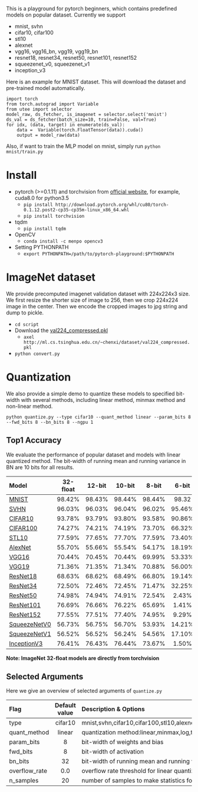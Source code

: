 This is a playground for pytorch beginners, which contains predefined models on popular dataset. Currently we support 
- mnist, svhn
- cifar10, cifar100
- stl10
- alexnet
- vgg16, vgg16_bn, vgg19, vgg19_bn
- resnet18, resnet34, resnet50, resnet101, resnet152
- squeezenet_v0, squeezenet_v1
- inception_v3

Here is an example for MNIST dataset. This will download the dataset and pre-trained model automatically.
```
import torch
from torch.autograd import Variable
from utee import selector
model_raw, ds_fetcher, is_imagenet = selector.select('mnist')
ds_val = ds_fetcher(batch_size=10, train=False, val=True)
for idx, (data, target) in enumerate(ds_val):
    data =  Variable(torch.FloatTensor(data)).cuda()
    output = model_raw(data)
```

Also, if want to train the MLP model on mnist, simply run `python mnist/train.py`


# Install
- pytorch (>=0.1.11) and torchvision from [official website](http://pytorch.org/), for example, cuda8.0 for python3.5
    - `pip install http://download.pytorch.org/whl/cu80/torch-0.1.12.post2-cp35-cp35m-linux_x86_64.whl`
    - `pip install torchvision`
- tqdm
    - `pip install tqdm`
- OpenCV
    - `conda install -c menpo opencv3`
- Setting PYTHONPATH
    - `export PYTHONPATH=/path/to/pytorch-playground:$PYTHONPATH`

# ImageNet dataset
We provide precomputed imagenet validation dataset with 224x224x3 size. We first resize the shorter size of image to 256, then we crop 224x224 image in the center. Then we encode the cropped images to jpg string and dump to pickle. 
- `cd script`
- Download the [val224_compressed.pkl](http://ml.cs.tsinghua.edu.cn/~chenxi/dataset/val224_compressed.pkl) 
    - `axel http://ml.cs.tsinghua.edu.cn/~chenxi/dataset/val224_compressed.pkl`
- `python convert.py`


# Quantization
We also provide a simple demo to quantize these models to specified bit-width with several methods, including linear method, minmax method and non-linear method.

`python quantize.py --type cifar10 --quant_method linear --param_bits 8 --fwd_bits 8 --bn_bits 8 --ngpu 1`
   
## Top1 Accuracy
We evaluate the performance of popular dataset and models with linear quantized method. The bit-width of running mean and running variance in BN are 10 bits for all results.


|Model|32-float  |12-bit  |10-bit |8-bit  |6-bit  |
|:----|:--------:|:------:|:-----:|:-----:|:-----:|
|[MNIST](http://ml.cs.tsinghua.edu.cn/~chenxi/pytorch-models/mnist-b07bb66b.pth)|98.42%|98.43%|98.44%|98.44%|98.32|
|[SVHN](http://ml.cs.tsinghua.edu.cn/~chenxi/pytorch-models/svhn-f564f3d8.pth)|96.03%|96.03%|96.04%|96.02%|95.46%|
|[CIFAR10](http://ml.cs.tsinghua.edu.cn/~chenxi/pytorch-models/cifar10-d875770b.pth)|93.78%|93.79%|93.80%|93.58%|90.86%|
|[CIFAR100](http://ml.cs.tsinghua.edu.cn/~chenxi/pytorch-models/cifar100-3a55a987.pth)|74.27%|74.21%|74.19%|73.70%|66.32%|
|[STL10](http://ml.cs.tsinghua.edu.cn/~chenxi/pytorch-models/stl10-866321e9.pth)|77.59%|77.65%|77.70%|77.59%|73.40%|
|[AlexNet](https://download.pytorch.org/models/alexnet-owt-4df8aa71.pth)|55.70%|55.66%|55.54%|54.17%|18.19%|
|[VGG16](https://download.pytorch.org/models/vgg16-397923af.pth)|70.44%|70.45%|70.44%|69.99%|53.33%|
|[VGG19](https://download.pytorch.org/models/vgg19-dcbb9e9d.pth)|71.36%|71.35%|71.34%|70.88%|56.00%|
|[ResNet18](https://download.pytorch.org/models/resnet18-5c106cde.pth)|68.63%|68.62%|68.49%|66.80%|19.14%|
|[ResNet34](https://download.pytorch.org/models/resnet34-333f7ec4.pth)|72.50%|72.46%|72.45%|71.47%|32.25%|
|[ResNet50](https://download.pytorch.org/models/resnet50-19c8e357.pth)|74.98%|74.94%|74.91%|72.54%|2.43%|
|[ResNet101](https://download.pytorch.org/models/resnet101-5d3b4d8f.pth)|76.69%|76.66%|76.22%|65.69%|1.41%|
|[ResNet152](https://download.pytorch.org/models/resnet152-b121ed2d.pth)|77.55%|77.51%|77.40%|74.95%|9.29%|
|[SqueezeNetV0](https://download.pytorch.org/models/squeezenet1_0-a815701f.pth)|56.73%|56.75%|56.70%|53.93%|14.21%|
|[SqueezeNetV1](https://download.pytorch.org/models/squeezenet1_1-f364aa15.pth)|56.52%|56.52%|56.24%|54.56%|17.10%|
|[InceptionV3](https://download.pytorch.org/models/inception_v3_google-1a9a5a14.pth)|76.41%|76.43%|76.44%|73.67%|1.50%|

**Note: ImageNet 32-float models are directly from torchvision**


## Selected Arguments
Here we give an overview of selected arguments of `quantize.py`

|Flag                          |Default value|Description & Options|
|:-----------------------------|:-----------------------:|:--------------------------------|
|type|cifar10|mnist,svhn,cifar10,cifar100,stl10,alexnet,vgg16,vgg16_bn,vgg19,vgg19_bn,resent18,resent34,resnet50,resnet101,resnet152,squeezenet_v0,squeezenet_v1,inception_v3|
|quant_method|linear|quantization method:linear,minmax,log,tanh|
|param_bits|8|bit-width of weights and bias|
|fwd_bits|8|bit-width of activation|
|bn_bits|32|bit-width of running mean and running vairance|
|overflow_rate|0.0|overflow rate threshold for linear quantization method|
|n_samples|20|number of samples to make statistics for activation|
